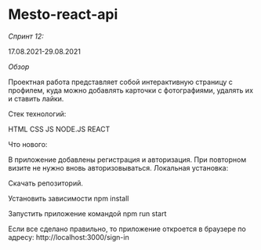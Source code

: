 # Mesto-react-api

*Спринт 12:*


  17.08.2021-29.08.2021  

*Обзор*

Проектная работа представляет собой интерактивную страницу с профилем, куда можно добавлять карточки с фотографиями, удалять их и ставить лайки.

Стек технологий:

  HTML CSS JS NODE.JS REACT  

Что нового:

В приложение добавлены регистрация и авторизация.
При повторном визите не нужно вновь авторизовываться.
Локальная установка:

Скачать репозиторий.

Установить зависимости
npm install

Запустить приложение командой
npm run start


Если все сделано правильно, то приложение откроется в браузере по адресу: http://localhost:3000/sign-in

